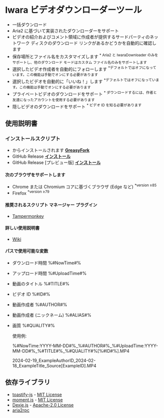 # Iwara ビデオダウンローダーツール
  * 一括ダウンロード
  * Aria2 に基づいて実装されたダウンローダーをサポート
  * ビデオの紹介およびコメント領域に作成者が提供するサードパーティのネットワーク ディスクのダウンロード リンクがあるかどうかを自動的に確認します
  * 保存場所とファイル名をカスタマイズします <sup>* Aria2 と IwaraDownloader のみをサポートし、他のダウンロード モードはカスタム ファイル名のみをサポートします</sup>
  * 選択したビデオ作成者を自動的にフォローします <sup>*デフォルトではオフになっています。この機能は手動でオンにする必要があります</sup>
  * 選択したビデオを自動的に「いいね！」します <sup>*デフォルトではオフになっています。この機能は手動でオンにする必要があります</sup>
  * プライベートビデオのダウンロードをサポート <sup>* ダウンロードするには、作者と友達になったアカウントを使用する必要があります</sup>
  * 隠しビデオのダウンロードをサポート <sup>* ビデオ ID を知る必要があります</sup>

## 使用説明書

### インストールスクリプト

* からインストールされます
   **[GreasyFork](https://sleazyfork.org/scripts/422239)**
* GitHub Release
   **[インストール](https://github.com/dawn-lc/IwaraDownloadTool/releases/download/latest/IwaraDownloadTool.user.js)**
* GitHub Release \[プレビュー版\]
   **[インストール](https://github.com/dawn-lc/IwaraDownloadTool/releases/download/preview/IwaraDownloadTool.user.js)**

#### 次のブラウザをサポートします

* Chrome または Chromium コアに基づくブラウザ (Edge など) <sup>*version ≥85</sup>
* Firefox <sup>*version ≥79</sup>

#### 推奨されるスクリプト マネージャー プラグイン

* [Tampermonkey](https://www.tampermonkey.net/)

#### 詳しい使用説明書

* [Wiki](https://github.com/dawn-lc/IwaraDownloadTool/wiki)

#### パスで使用可能な変数

* ダウンロード時間 %#NowTime#%
* アップロード時間 %#UploadTime#%
* 動画のタイトル %#TITLE#%
* ビデオ ID %#ID#%
* 動画作成者 %#AUTHOR#%
* 動画作成者 (ニックネーム) %#ALIAS#%
* 画質 %#QUALITY#%

  使用例:

  %\#NowTime:YYYY\-MM\-DD\#%\_%\#AUTHOR\#%\_%\#UploadTime:YYYY\-MM\-DD\#%\_%\#TITLE\#%\_%\#QUALITY\#%\[%\#ID\#%\]\.MP4

  2024\-02\-19\_ExampleAuthorID\_2024\-02\-18\_ExampleTitle\_Source\[ExampleID\]\.MP4

## 依存ライブラリ
- [toastify-js](https://github.com/apvarun/toastify-js) - [MIT License](https://opensource.org/licenses/MIT)
- [moment.js](https://github.com/moment/moment/) - [MIT License](https://opensource.org/licenses/MIT)
- [Dexie.js](https://github.com/dexie/Dexie.js) - [Apache-2.0 License](https://opensource.org/license/apache-2-0)
- [aria2rpc](https://github.com/pboymt/aria2rpc)